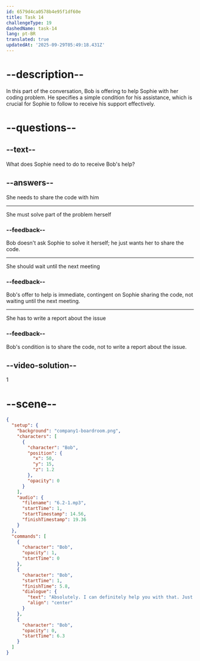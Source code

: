 ```yaml
---
id: 6579d4ca0578b4e95f1df60e
title: Task 14
challengeType: 19
dashedName: task-14
lang: pt-BR
translated: true
updatedAt: '2025-09-29T05:49:18.431Z'
---
```


<!-- (Audio) Bob: Absolutely. I can definitely help you with that. Just share the code with me, and I'll check it out. -->

# --description--

In this part of the conversation, Bob is offering to help Sophie with her coding problem. He specifies a simple condition for his assistance, which is crucial for Sophie to follow to receive his support effectively.

# --questions--

## --text--

What does Sophie need to do to receive Bob's help?

## --answers--

She needs to share the code with him

---

She must solve part of the problem herself

### --feedback--

Bob doesn't ask Sophie to solve it herself; he just wants her to share the code.

---

She should wait until the next meeting

### --feedback--

Bob's offer to help is immediate, contingent on Sophie sharing the code, not waiting until the next meeting.

---

She has to write a report about the issue

### --feedback--

Bob's condition is to share the code, not to write a report about the issue.

## --video-solution--

1

# --scene--

```json
{
  "setup": {
    "background": "company1-boardroom.png",
    "characters": [
      {
        "character": "Bob",
        "position": {
          "x": 50,
          "y": 15,
          "z": 1.2
        },
        "opacity": 0
      }
    ],
    "audio": {
      "filename": "6.2-1.mp3",
      "startTime": 1,
      "startTimestamp": 14.56,
      "finishTimestamp": 19.36
    }
  },
  "commands": [
    {
      "character": "Bob",
      "opacity": 1,
      "startTime": 0
    },
    {
      "character": "Bob",
      "startTime": 1,
      "finishTime": 5.8,
      "dialogue": {
        "text": "Absolutely. I can definitely help you with that. Just share the code with me, and I'll check it out.",
        "align": "center"
      }
    },
    {
      "character": "Bob",
      "opacity": 0,
      "startTime": 6.3
    }
  ]
}
```
